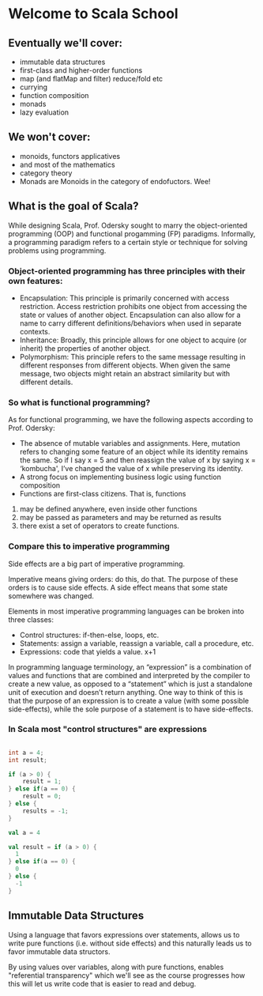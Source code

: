 # Welcome to Scala School

## Eventually we'll cover:

* immutable data structures 
* first-class and higher-order functions
* map (and flatMap and filter) reduce/fold etc
* currying
* function composition
* monads
* lazy evaluation

## We won't cover:
* monoids, functors applicatives
* and most of the mathematics
* category theory
* Monads are Monoids in the category of endofuctors.  Wee!

## What is the goal of Scala?
While designing Scala, Prof. Odersky sought to marry the object-oriented programming (OOP) and functional progamming (FP) paradigms. Informally, a programming paradigm refers to a certain style or technique for solving problems using programming.

### Object-oriented programming has three principles with their own features:

* Encapsulation: This principle is primarily concerned with access restriction. Access restriction prohibits one object from accessing the state or values of another object. Encapsulation can also allow for a name to carry different definitions/behaviors when used in separate contexts.
* Inheritance: Broadly, this principle allows for one object to acquire (or inherit) the properties of another object.
* Polymorphism: This principle refers to the same message resulting in different responses from different objects. When given the same message, two objects might retain an abstract similarity but with different details. 

### So what is functional programming?

As for functional programming, we have the following aspects according to Prof. Odersky:

* The absence of mutable variables and assignments. Here, mutation refers to changing some feature of an object while its identity remains the same. So if I say x = 5 and then reassign the value of x by saying x = ‘kombucha', I’ve changed the value of x while preserving its identity.
* A strong focus on implementing business logic using function composition
* Functions are first-class citizens. That is, functions 
 1. may be defined anywhere, even inside other functions
 2. may be passed as parameters and may be returned as results
 3. there exist a set of operators to create functions.

### Compare this to imperative programming

Side effects are a big part of imperative programming.

Imperative means giving orders: do this, do that. The purpose of these orders is to cause side effects. A side effect means that some state somewhere was changed.

Elements in most imperative programming languages can be broken into three classes:

* Control structures: if-then-else, loops, etc.
* Statements: assign a variable, reassign a variable, call a procedure, etc.
* Expressions: code that yields a value.  x+1

In programming language terminology, an “expression” is a combination of values and functions that are combined and interpreted by the compiler to create a new value, as opposed to a “statement” which is just a standalone unit of execution and doesn’t return anything. One way to think of this is that the purpose of an expression is to create a value (with some possible side-effects), while the sole purpose of a statement is to have side-effects.

### In Scala most "control structures" are expressions

```java

int a = 4;
int result;

if (a > 0) {
    result = 1;
} else if(a == 0) {
    result = 0;
} else {
    results = -1;
}

```

```scala
val a = 4

val result = if (a > 0) {
  1
} else if(a == 0) {
  0
} else {
  -1
}
```

## Immutable Data Structures

Using a language that favors expressions over statements, allows us to write pure functions (i.e. without side effects) and this naturally leads us to favor immutable data structors.

By using values over variables, along with pure functions, enables "referential transparency" which we'll see as the course progresses how this will let us write code that is easier to read and debug.
 






